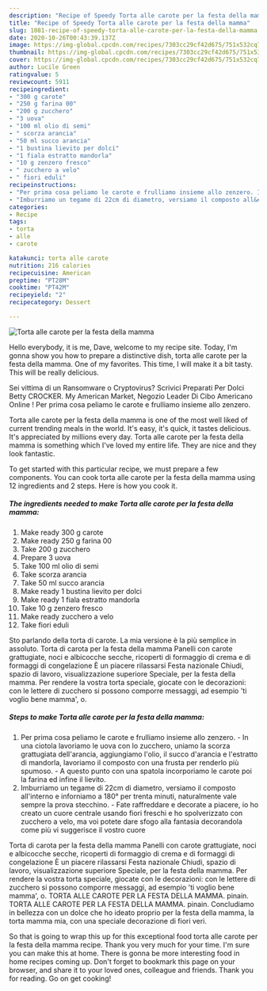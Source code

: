 ```yaml
---
description: "Recipe of Speedy Torta alle carote per la festa della mamma"
title: "Recipe of Speedy Torta alle carote per la festa della mamma"
slug: 1081-recipe-of-speedy-torta-alle-carote-per-la-festa-della-mamma
date: 2020-10-26T00:43:39.137Z
image: https://img-global.cpcdn.com/recipes/7303cc29cf42d675/751x532cq70/torta-alle-carote-per-la-festa-della-mamma-recipe-main-photo.jpg
thumbnail: https://img-global.cpcdn.com/recipes/7303cc29cf42d675/751x532cq70/torta-alle-carote-per-la-festa-della-mamma-recipe-main-photo.jpg
cover: https://img-global.cpcdn.com/recipes/7303cc29cf42d675/751x532cq70/torta-alle-carote-per-la-festa-della-mamma-recipe-main-photo.jpg
author: Lucile Green
ratingvalue: 5
reviewcount: 5911
recipeingredient:
- "300 g carote"
- "250 g farina 00"
- "200 g zucchero"
- "3 uova"
- "100 ml olio di semi"
- " scorza arancia"
- "50 ml succo arancia"
- "1 bustina lievito per dolci"
- "1 fiala estratto mandorla"
- "10 g zenzero fresco"
- " zucchero a velo"
- " fiori eduli"
recipeinstructions:
- "Per prima cosa peliamo le carote e frulliamo insieme allo zenzero. In una ciotola lavoriamo le uova con lo zucchero, uniamo la scorza grattugiata dell&#39;arancia, aggiungiamo l&#39;olio, il succo d&#39;arancia e l&#39;estratto di mandorla, lavoriamo il composto con una frusta per renderlo più spumoso. A questo punto con una spatola incorporiamo le carote poi la farina ed infine il lievito."
- "Imburriamo un tegame di 22cm di diametro, versiamo il composto all&#39;interno e inforniamo a 180° per trenta minuti, naturalmente vale sempre la prova stecchino. Fate raffreddare e decorate a piacere, io ho creato un cuore centrale usando fiori freschi e ho spolverizzato con zucchero a velo, ma voi potete dare sfogo alla fantasia decorandola come più vi suggerisce il vostro cuore"
categories:
- Recipe
tags:
- torta
- alle
- carote

katakunci: torta alle carote 
nutrition: 216 calories
recipecuisine: American
preptime: "PT28M"
cooktime: "PT42M"
recipeyield: "2"
recipecategory: Dessert

---
```



![Torta alle carote per la festa della mamma](https://img-global.cpcdn.com/recipes/7303cc29cf42d675/751x532cq70/torta-alle-carote-per-la-festa-della-mamma-recipe-main-photo.jpg)

Hello everybody, it is me, Dave, welcome to my recipe site. Today, I'm gonna show you how to prepare a distinctive dish, torta alle carote per la festa della mamma. One of my favorites. This time, I will make it a bit tasty. This will be really delicious.

Sei vittima di un Ransomware o Cryptovirus? Scrivici Preparati Per Dolci Betty CROCKER. My American Market, Negozio Leader Di Cibo Americano Online ! Per prima cosa peliamo le carote e frulliamo insieme allo zenzero.

Torta alle carote per la festa della mamma is one of the most well liked of current trending meals in the world. It's easy, it's quick, it tastes delicious. It's appreciated by millions every day. Torta alle carote per la festa della mamma is something which I've loved my entire life. They are nice and they look fantastic.


To get started with this particular recipe, we must prepare a few components. You can cook torta alle carote per la festa della mamma using 12 ingredients and 2 steps. Here is how you cook it.

<!--inarticleads1-->

##### The ingredients needed to make Torta alle carote per la festa della mamma:

1. Make ready 300 g carote
1. Make ready 250 g farina 00
1. Take 200 g zucchero
1. Prepare 3 uova
1. Take 100 ml olio di semi
1. Take  scorza arancia
1. Take 50 ml succo arancia
1. Make ready 1 bustina lievito per dolci
1. Make ready 1 fiala estratto mandorla
1. Take 10 g zenzero fresco
1. Make ready  zucchero a velo
1. Take  fiori eduli


Sto parlando della torta di carote. La mia versione è la più semplice in assoluto. Torta di carota per la festa della mamma Panelli con carote grattugiate, noci e albicocche secche, ricoperti di formaggio di crema e di formaggi di congelazione È un piacere rilassarsi Festa nazionale Chiudi, spazio di lavoro, visualizzazione superiore Speciale, per la festa della mamma. Per rendere la vostra torta speciale, giocate con le decorazioni: con le lettere di zucchero si possono comporre messaggi, ad esempio &#39;ti voglio bene mamma&#39;, o. 

<!--inarticleads2-->

##### Steps to make Torta alle carote per la festa della mamma:

1. Per prima cosa peliamo le carote e frulliamo insieme allo zenzero. - In una ciotola lavoriamo le uova con lo zucchero, uniamo la scorza grattugiata dell&#39;arancia, aggiungiamo l&#39;olio, il succo d&#39;arancia e l&#39;estratto di mandorla, lavoriamo il composto con una frusta per renderlo più spumoso. - A questo punto con una spatola incorporiamo le carote poi la farina ed infine il lievito.
1. Imburriamo un tegame di 22cm di diametro, versiamo il composto all&#39;interno e inforniamo a 180° per trenta minuti, naturalmente vale sempre la prova stecchino. - Fate raffreddare e decorate a piacere, io ho creato un cuore centrale usando fiori freschi e ho spolverizzato con zucchero a velo, ma voi potete dare sfogo alla fantasia decorandola come più vi suggerisce il vostro cuore


Torta di carota per la festa della mamma Panelli con carote grattugiate, noci e albicocche secche, ricoperti di formaggio di crema e di formaggi di congelazione È un piacere rilassarsi Festa nazionale Chiudi, spazio di lavoro, visualizzazione superiore Speciale, per la festa della mamma. Per rendere la vostra torta speciale, giocate con le decorazioni: con le lettere di zucchero si possono comporre messaggi, ad esempio &#39;ti voglio bene mamma&#39;, o. TORTA ALLE CAROTE PER LA FESTA DELLA MAMMA. pinain. TORTA ALLE CAROTE PER LA FESTA DELLA MAMMA. pinain. Concludiamo in bellezza con un dolce che ho ideato proprio per la festa della mamma, la torta mamma mia, con una speciale decorazione di fiori veri. 

So that is going to wrap this up for this exceptional food torta alle carote per la festa della mamma recipe. Thank you very much for your time. I'm sure you can make this at home. There is gonna be more interesting food in home recipes coming up. Don't forget to bookmark this page on your browser, and share it to your loved ones, colleague and friends. Thank you for reading. Go on get cooking!
